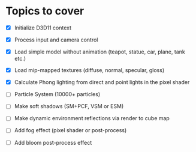 # Topics to cover

- [X] Initialize D3D11 context

- [X] Process input and camera control

- [X] Load simple model without animation (teapot, statue, car, plane, tank etc.)

- [X] Load mip-mapped textures (diffuse, normal, specular, gloss)

- [X] Calculate Phong lighting from direct and point lights in the pixel shader

- [ ] Particle System (10000+ particles)

- [ ] Make soft shadows (SM+PCF, VSM or ESM)

- [ ] Make dynamic environment reflections via render to cube map

- [ ] Add fog effect (pixel shader or post-process)

- [ ] Add bloom post-process effect